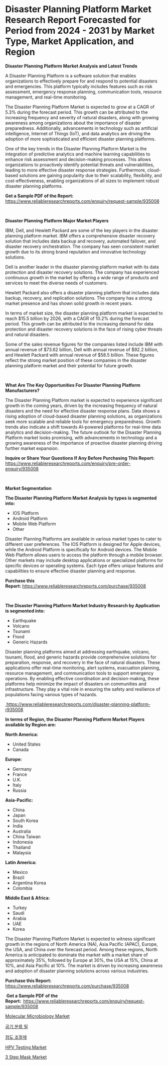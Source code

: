<p><h1>Disaster Planning Platform Market Research Report Forecasted for Period from 2024 -  2031 by Market Type, Market Application, and Region</h1></p><p><strong>Disaster Planning Platform Market Analysis and Latest Trends</strong></p>
<p><p>A Disaster Planning Platform is a software solution that enables organizations to effectively prepare for and respond to potential disasters and emergencies. This platform typically includes features such as risk assessment, emergency response planning, communication tools, resource management, and real-time monitoring.</p><p>The Disaster Planning Platform Market is expected to grow at a CAGR of 5.3% during the forecast period. This growth can be attributed to the increasing frequency and severity of natural disasters, along with growing awareness among organizations about the importance of disaster preparedness. Additionally, advancements in technology such as artificial intelligence, Internet of Things (IoT), and data analytics are driving the adoption of more sophisticated and efficient disaster planning platforms.</p><p>One of the key trends in the Disaster Planning Platform Market is the integration of predictive analytics and machine learning capabilities to enhance risk assessment and decision-making processes. This allows organizations to proactively identify potential threats and vulnerabilities, leading to more effective disaster response strategies. Furthermore, cloud-based solutions are gaining popularity due to their scalability, flexibility, and cost-effectiveness, enabling organizations of all sizes to implement robust disaster planning platforms.</p></p>
<p><strong>Get a Sample PDF of the Report:&nbsp;</strong> <a href="https://www.reliableresearchreports.com/enquiry/request-sample/935008">https://www.reliableresearchreports.com/enquiry/request-sample/935008</a></p>
<p>&nbsp;</p>
<p><strong>Disaster Planning Platform Major Market Players</strong></p>
<p><p>IBM, Dell, and Hewlett Packard are some of the key players in the disaster planning platform market. IBM offers a comprehensive disaster recovery solution that includes data backup and recovery, automated failover, and disaster recovery orchestration. The company has seen consistent market growth due to its strong brand reputation and innovative technology solutions.</p><p>Dell is another leader in the disaster planning platform market with its data protection and disaster recovery solutions. The company has experienced continuous growth in the market by offering a wide range of products and services to meet the diverse needs of customers.</p><p>Hewlett Packard also offers a disaster planning platform that includes data backup, recovery, and replication solutions. The company has a strong market presence and has shown solid growth in recent years.</p><p>In terms of market size, the disaster planning platform market is expected to reach $15.5 billion by 2026, with a CAGR of 10.2% during the forecast period. This growth can be attributed to the increasing demand for data protection and disaster recovery solutions in the face of rising cyber threats and natural disasters.</p><p>Some of the sales revenue figures for the companies listed include IBM with annual revenue of $73.62 billion, Dell with annual revenue of $92.2 billion, and Hewlett Packard with annual revenue of $58.5 billion. These figures reflect the strong market position of these companies in the disaster planning platform market and their potential for future growth.</p></p>
<p>&nbsp;</p>
<p><strong>What Are The Key Opportunities For Disaster Planning Platform Manufacturers?</strong></p>
<p><p>The Disaster Planning Platform market is expected to experience significant growth in the coming years, driven by the increasing frequency of natural disasters and the need for effective disaster response plans. Data shows a rising adoption of cloud-based disaster planning solutions, as organizations seek more scalable and reliable tools for emergency preparedness. Growth trends also indicate a shift towards AI-powered platforms for real-time data analytics and decision-making. The future outlook for the Disaster Planning Platform market looks promising, with advancements in technology and a growing awareness of the importance of proactive disaster planning driving further market expansion.</p></p>
<p><strong>Inquire or Share Your Questions If Any Before Purchasing This Report:</strong> <a href="https://www.reliableresearchreports.com/enquiry/pre-order-enquiry/935008">https://www.reliableresearchreports.com/enquiry/pre-order-enquiry/935008</a></p>
<p>&nbsp;</p>
<p><strong>Market Segmentation</strong></p>
<p><strong>The Disaster Planning Platform Market Analysis by types is segmented into:</strong></p>
<p><ul><li>IOS Platform</li><li>Android Platform</li><li>Mobile Web Platform</li><li>Other</li></ul></p>
<p><p>Disaster Planning Platforms are available in various market types to cater to different user preferences. The IOS Platform is designed for Apple devices, while the Android Platform is specifically for Android devices. The Mobile Web Platform allows users to access the platform through a mobile browser. Other markets may include desktop applications or specialized platforms for specific devices or operating systems. Each type offers unique features and capabilities to ensure effective disaster planning and response.</p></p>
<p><strong>Purchase this Report:&nbsp;</strong><a href="https://www.reliableresearchreports.com/purchase/935008">https://www.reliableresearchreports.com/purchase/935008</a></p>
<p>&nbsp;</p>
<p><strong>The Disaster Planning Platform Market Industry Research by Application is segmented into:</strong></p>
<p><ul><li>Earthquake</li><li>Volcano</li><li>Tsunami</li><li>Flood</li><li>Generic Hazards</li></ul></p>
<p><p>Disaster planning platforms aimed at addressing earthquake, volcano, tsunami, flood, and generic hazards provide comprehensive solutions for preparation, response, and recovery in the face of natural disasters. These applications offer real-time monitoring, alert systems, evacuation planning, resource management, and communication tools to support emergency operations. By enabling effective coordination and decision-making, these platforms help minimize the impact of disasters on communities and infrastructure. They play a vital role in ensuring the safety and resilience of populations facing various types of hazards.</p></p>
<p><a href="https://www.reliableresearchreports.com/disaster-planning-platform-r935008">&nbsp;https://www.reliableresearchreports.com/disaster-planning-platform-r935008</a></p>
<p><strong>In terms of Region, the Disaster Planning Platform Market Players available by Region are:</strong></p>
<p>
    <p> <strong> North America: </strong>
        <ul>
            <li>United States</li>
            <li>Canada</li>
        </ul>
        </p> 
    <p> <strong> Europe: </strong>
        <ul>
            <li>Germany</li>
            <li>France</li>
            <li>U.K.</li>
            <li>Italy</li>
            <li>Russia</li>
        </ul>
        </p> 
    <p> <strong> Asia-Pacific: </strong>
        <ul>
            <li>China</li>
            <li>Japan</li>
            <li>South Korea</li>
            <li>India</li>
            <li>Australia</li>
            <li>China Taiwan</li>
            <li>Indonesia</li>
            <li>Thailand</li>
            <li>Malaysia</li>
        </ul>
        </p> 
    <p> <strong> Latin America: </strong>
        <ul>
            <li>Mexico</li>
            <li>Brazil</li>
            <li>Argentina Korea</li>
            <li>Colombia</li>
        </ul>
        </p> 
    <p> <strong> Middle East & Africa: </strong>
        <ul>
            <li>Turkey</li>
            <li>Saudi</li>
            <li>Arabia</li>
            <li>UAE</li>
            <li>Korea</li>
        </ul>
    </p>
    </p>
<p><p>The Disaster Planning Platform Market is expected to witness significant growth in the regions of North America (NA), Asia Pacific (APAC), Europe, the USA, and China over the forecast period. Among these regions, North America is anticipated to dominate the market with a market share of approximately 35%, followed by Europe at 30%, the USA at 15%, China at 10%, and Asia Pacific at 10%. The market is driven by increasing awareness and adoption of disaster planning solutions across various industries.</p></p>
<p><strong>Purchase this Report: </strong><a href="https://www.reliableresearchreports.com/purchase/935008">https://www.reliableresearchreports.com/purchase/935008</a></p>
<p>&nbsp;<strong>Get a Sample PDF of the Report:&nbsp;&nbsp;</strong><a href="https://www.reliableresearchreports.com/enquiry/request-sample/935008">https://www.reliableresearchreports.com/enquiry/request-sample/935008</a></p>
<p><strong></strong></p>
<p><p><a href="https://www.linkedin.com/pulse/molecular-microbiology-market-analysis-sze-forecasted-period-5yrnf">Molecular Microbiology Market</a></p><p><a href="https://medium.com/@kylearson6756sfvf/%EA%B3%B5%EA%B8%B0-%EB%B6%84%EB%A5%98-%EB%B0%80-%EC%8B%9C%EC%9E%A5-%ED%86%B5%EC%B0%B0-%EC%8B%9C%EC%9E%A5-%EB%8F%99%ED%96%A5-%EC%84%B1%EC%9E%A5-2024%EB%85%84%EB%B6%80%ED%84%B0-2031%EB%85%84%EA%B9%8C%EC%A7%80%EC%9D%98-%EC%98%88%EC%83%81-b9e66c6c2c9e">공기 분류 밀</a></p><p><a href="https://medium.com/@thadnader1941/%EC%A0%90%EB%8F%84-%EC%A1%B0%EC%A0%88%EC%A0%9C-%EC%8B%9C%EC%9E%A5-%EC%9C%A0%ED%98%95-%EC%9D%91%EC%9A%A9-%EB%B0%8F-%EC%A7%80%EB%A6%AC%EB%B3%84-%ED%8F%AC%EA%B4%84%EC%A0%81%EC%9D%B8-%ED%8F%89%EA%B0%80-67bf8d0d9ec1">점도 조절제</a></p><p><a href="https://www.linkedin.com/pulse/hpv-testing-market-insights-cagr-trends-growth-strategies-tn8wf">HPV Testing Market</a></p><p><a href="https://github.com/EunaWiegad2023/Market-Research-Report-List-1/blob/main/3-step-mask-market.md">3 Step Mask Market</a></p></p>